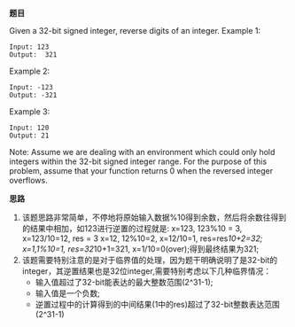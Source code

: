 **题目**

Given a 32-bit signed integer, reverse digits of an integer.
Example 1:
```
Input: 123
Output:  321
```
Example 2:
```
Input: -123
Output: -321
```
Example 3:
```
Input: 120
Output: 21
```
Note:
Assume we are dealing with an environment which could only hold integers within the 32-bit signed integer range. For the purpose of this problem, assume that your function returns 0 when the reversed integer overflows.

**思路**
1. 该题思路非常简单，不停地将原始输入数据%10得到余数，然后将余数往得到的结果中相加，如123进行逆置的过程就是: x=123, 123%10 = 3, x=123/10=12, res = 3 x=12, 12%10=2, x=12/10=1, res=res*10+2=32; x=1,1%10=1, res=32*10+1=321, x=1/10=0(over);得到最终结果为321;
2. 该题需要特别注意的是对于临界值的处理，因为题干明确说明了是32-bit的integer，其逆置结果也是32位integer,需要特别考虑以下几种临界情况：
   * 输入值超过了32-bit能表达的最大整数范围(2^31-1);
   * 输入值是一个负数;
   * 逆置过程中的计算得到的中间结果(1中的res)超过了32-bit整数表达范围(2^31-1)  
